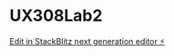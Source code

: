 # UX308Lab2

[Edit in StackBlitz next generation editor ⚡️](https://stackblitz.com/~/github.com/GulsheenBhatia/UX308Lab2)